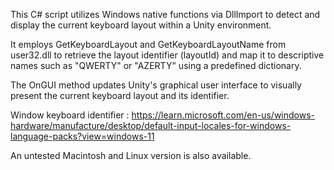 This C# script utilizes Windows native functions via DllImport to detect and display the current keyboard layout within a Unity environment. 

It employs GetKeyboardLayout and GetKeyboardLayoutName from user32.dll to retrieve the layout identifier (layoutId) and map it to descriptive names such as "QWERTY" or "AZERTY" using a predefined dictionary. 

The OnGUI method updates Unity's graphical user interface to visually present the current keyboard layout and its identifier.


Window keyboard identifier :
https://learn.microsoft.com/en-us/windows-hardware/manufacture/desktop/default-input-locales-for-windows-language-packs?view=windows-11


An untested Macintosh and Linux version is also available.

